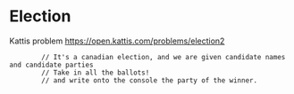 # Election
Kattis problem https://open.kattis.com/problems/election2

            // It's a canadian election, and we are given candidate names and candidate parties
            // Take in all the ballots!
            // and write onto the console the party of the winner.

